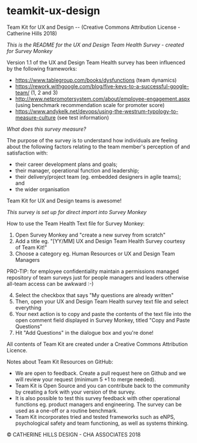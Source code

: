 # teamkit-ux-design
Team Kit for UX and Design -- (Creative Commons Attribution License - Catherine Hills 2018)

*This is the README for the UX and Design Team Health Survey - created for Survey Monkey*

Version 1.1 of the UX and Design Team Health survey has been influenced by the following frameworks:
-   https://www.tablegroup.com/books/dysfunctions (team dynamics)
-   https://rework.withgoogle.com/blog/five-keys-to-a-successful-google-team/ (1, 2 and 3)
-   http://www.netpromotersystem.com/about/employee-engagement.aspx (using benchmark recommendation scale for promoter score)
-   https://www.andykelk.net/devops/using-the-westrum-typology-to-measure-culture (see test information)

*What does this survey measure?*

The purpose of the survey is to understand how individuals are feeling about the following factors relating to the team member's perception of and satisfaction with: 
-   their career development plans and goals;
-   their manager, operational function and leadership;
-   their delivery/project team (eg. embedded designers in agile teams); and 
-   the wider organisation

Team Kit for UX and Design teams is awesome!

*This survey is set up for direct import into Survey Monkey*

How to use the Team Health Text file for Survey Monkey:
1)  Open Survey Monkey and "create a new survey from scratch"
2)  Add a title eg. "[YY/MM] UX and Design Team Health Survey courtesy of Team Kit!"
3)  Choose a category eg. Human Resources or UX and Design Team Managers 
    
PRO-TIP: for employee confidentiality maintain a permissions managed repository of team surveys just for people managers       and leaders otherwise all-team access can be awkward :-)

4)  Select the checkbox that says "My questions are already written"
5)  Then, open your UX and Design Team Health survey text file and select everything
6)  Your next action is to copy and paste the contents of the text file into the open comment field displayed in Survey           Monkey, titled "Copy and Paste Questions" 
7)  Hit "Add Questions" in the dialogue box and you're done!


All contents of Team Kit are created under a Creative Commons Attribution Licence.

Notes about Team Kit Resources on GitHub:
-   We are open to feedback. Create a pull request here on Github and we will review your request (minimum 5 +1 to merge           needed). 
-   Team Kit is Open Source and you can contribute back to the community by creating a fork with your version of the survey. 
-   It is also possible to test this survey feedback with other operational functions eg. product managers and engineering.       The survey can be used as a one-off or a routine benchmark. 
-   Team Kit incorporates tried and tested frameworks such as eNPS, psychological safety and team functioning, as well as         systems thinking.

© CATHERINE HILLS DESIGN - CHA ASSOCIATES 2018
